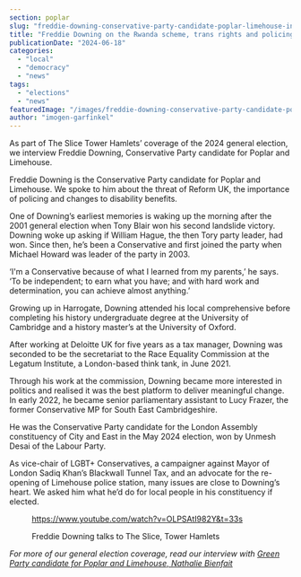 ```yaml
---
section: poplar
slug: "freddie-downing-conservative-party-candidate-poplar-limehouse-interview"
title: "Freddie Downing on the Rwanda scheme, trans rights and policing"
publicationDate: "2024-06-18"
categories: 
  - "local"
  - "democracy"
  - "news"
tags: 
  - "elections"
  - "news"
featuredImage: "/images/freddie-downing-conservative-party-candidate-poplar-limehouse.jpg"
author: "imogen-garfinkel"
---
```


As part of The Slice Tower Hamlets’ coverage of the 2024 general election, we interview Freddie Downing, Conservative Party candidate for Poplar and Limehouse.

Freddie Downing is the Conservative Party candidate for Poplar and Limehouse. We spoke to him about the threat of Reform UK, the importance of policing and changes to disability benefits.

One of Downing’s earliest memories is waking up the morning after the 2001 general election when Tony Blair won his second landslide victory. Downing woke up asking if William Hague, the then Tory party leader, had won. Since then, he’s been a Conservative and first joined the party when Michael Howard was leader of the party in 2003. 

‘I'm a Conservative because of what I learned from my parents,’ he says. ‘To be independent; to earn what you have; and with hard work and determination, you can achieve almost anything.’

Growing up in Harrogate, Downing attended his local comprehensive before completing his history undergraduate degree at the University of Cambridge and a history master’s at the University of Oxford. 

After working at Deloitte UK for five years as a tax manager, Downing was seconded to be the secretariat to the Race Equality Commission at the Legatum Institute, a London-based think tank, in June 2021. 

Through his work at the commission, Downing became more interested in politics and realised it was the best platform to deliver meaningful change. In early 2022, he became senior parliamentary assistant to Lucy Frazer, the former Conservative MP for South East Cambridgeshire.

He was the Conservative Party candidate for the London Assembly constituency of City and East in the May 2024 election, won by Unmesh Desai of the Labour Party. 

As vice-chair of LGBT+ Conservatives, a campaigner against Mayor of London Sadiq Khan’s Blackwall Tunnel Tax, and an advocate for the re-opening of Limehouse police station, many issues are close to Downing’s heart. We asked him what he’d do for local people in his constituency if elected. 

<figure>

https://www.youtube.com/watch?v=OLPSAtI982Y&t=33s

<figcaption>

Freddie Downing talks to The Slice, Tower Hamlets

</figcaption>



</figure>

_For more of our general election coverage, read our interview with [Green Party candidate for Poplar and Limehouse, Nathalie Bienfait](https://poplarlondon.co.uk/nathalie-bienfait-green-party-candidate-poplar-limehouse-interview/)_
